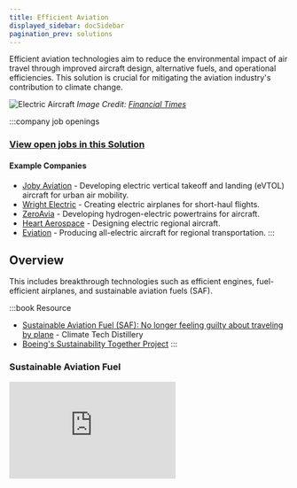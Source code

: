 ```yaml
---
title: Efficient Aviation
displayed_sidebar: docSidebar
pagination_prev: solutions
---
```


Efficient aviation technologies aim to reduce the environmental impact of air travel through improved aircraft design, alternative fuels, and operational efficiencies. This solution is crucial for mitigating the aviation industry's contribution to climate change.

![Electric Aircraft](../static/img/electric-aircraft.jpg)
*Image Credit: [Financial Times](https://www.ft.com/content/a9dc81d2-725e-11e9-bf5c-6eeb837566c5)*

:::company job openings
### [View open jobs in this Solution](https://climatebase.org/jobs?l=&q=&drawdown_solutions=Efficient+Aviation)
#### Example Companies
- [Joby Aviation](https://www.jobyaviation.com/) - Developing electric vertical takeoff and landing (eVTOL) aircraft for urban air mobility.
- [Wright Electric](https://weflywright.com/) - Creating electric airplanes for short-haul flights.
- [ZeroAvia](https://www.zeroavia.com/) - Developing hydrogen-electric powertrains for aircraft.
- [Heart Aerospace](https://heartaerospace.com/) - Designing electric regional aircraft.
- [Eviation](https://www.eviation.co/) - Producing all-electric aircraft for regional transportation.
:::

## Overview

This includes breakthrough technologies such as efficient engines, fuel-efficient airplanes, and sustainable aviation fuels (SAF).

:::book Resource
- [Sustainable Aviation Fuel (SAF): No longer feeling guilty about traveling by plane](https://www.climatetechdistillery.com/p/17-sustainable-aviation-fuel-saf) - Climate Tech Distillery
- [Boeing's Sustainability Together Project](https://sustainabilitytogether.aero/)
:::

### Sustainable Aviation Fuel

<iframe 
  allow="autoplay *; encrypted-media *; fullscreen *; clipboard-write" 
  frameBorder="0" 
  height="175" 
  style={{width:'100%', maxWidth:'660px', overflow:'hidden', borderRadius:'10px'}} 
  sandbox="allow-forms allow-popups allow-same-origin allow-scripts allow-storage-access-by-user-activation allow-top-navigation-by-user-activation" 
  src="https://embed.podcasts.apple.com/gb/podcast/episode-29-sustainable-aviation-fuel/id1544729925?i=1000630920514"
/>

## Progress Made

Significant advancements have been made in efficient aviation technologies:

1. **Electric Aircraft and Fuel Cells**: Developed by companies like Airbus, Boeing, and Rolls-Royce.
2. **Collaboration with Governments**: Policies supporting the adoption of new technologies.
3. **Reducing Greenhouse Gas Emissions**: Emissions from flights and distance reduced through various initiatives.

## Solutions by Sector

### Aircraft Design
- **Electric Propulsion**: Developing fully electric and hybrid-electric aircraft.
- **Aerodynamic Improvements**: Designing more efficient airframes and wings.
- **Lightweight Materials**: Using advanced composites to reduce aircraft weight.

**Case Studies:**
1. **Eviation Alice**: All-electric aircraft designed for regional transportation, with a range of up to 440 nautical miles ([Eviation](https://www.eviation.co/)).
2. **Airbus E-Fan X**: Hybrid-electric aircraft demonstrator project, showcasing the potential for electric propulsion in commercial aviation ([Airbus](https://www.airbus.com/innovation/zero-emission/electric-flight/e-fan-x.html)).
3. **NASA X-57 Maxwell**: Experimental aircraft testing distributed electric propulsion technology ([NASA](https://www.nasa.gov/specials/X57/)).

### Alternative Fuels
- **Sustainable Aviation Fuels (SAF)**: Developing and scaling up production of biofuels and synthetic fuels.
- **Hydrogen Fuel**: Exploring hydrogen as a zero-emission fuel for aviation.
- **Power-to-Liquid Fuels**: Converting renewable electricity into liquid fuels for aviation.

**Case Studies:**
1. **United Airlines**: Committed to purchasing 1.5 billion gallons of SAF over 20 years, the largest commitment of any airline ([United Airlines](https://www.united.com/ual/en/us/fly/company/global-citizenship/environment/sustainable-fuel-sources.html)).
2. **ZeroAvia**: Developing hydrogen-electric powertrains for aircraft, with successful test flights of their technology ([ZeroAvia](https://www.zeroavia.com/)).
3. **Neste**: Producing SAF from renewable waste and residue materials, supplying major airlines globally ([Neste](https://www.neste.com/products/all-products/aviation)).

### Operational Efficiency
- **Air Traffic Management**: Improving flight routes and reducing congestion.
- **Ground Operations**: Enhancing efficiency of airport operations and ground support equipment.
- **Data Analytics**: Using big data to optimize flight planning and operations.

**Case Studies:**
1. **SESAR Joint Undertaking**: European initiative to modernize air traffic management, reducing flight times and fuel consumption ([SESAR](https://www.sesarju.eu/)).
2. **Southwest Airlines Fuel Conservation Program**: Implemented various operational changes, saving millions of gallons of fuel annually ([Southwest Airlines](https://www.southwest.com/citizenship/planet/)).
3. **Airbus Skywise**: Data analytics platform helping airlines improve operational efficiency and reduce fuel consumption ([Airbus](https://skywise.airbus.com/)).

## Lessons Learned

1. **Not a Silver Bullet**: Technology isn't the sole solution; consider aircraft, fuel, and operations holistically.
2. **Continuous Improvement**: Evolving technology needs regular updates and refinement.
3. **Complementary Measures**: Combine technology with alternative fuels for optimal results.
4. **Monitoring and Regulation**: Careful oversight and regulation are required to ensure effectiveness.
5. **Cross-Industry Support**: Industry, fuel suppliers, and government support are all necessary for success.

## Challenges Ahead

1. **Scaling Up**: Significant investment needed for research, facilities, and infrastructure.
2. **Overcoming Obstacles**: High costs, regulatory approval, and awareness challenges persist.
3. **Battery Technology**: Current limitations in energy density and weight of batteries for electric aircraft.
4. **Infrastructure Adaptation**: Airports and energy systems need to adapt to new technologies and fuels.

## Best Path Forward

1. **Develop and Improve**: Enhance compatibility, accessibility, and cost-effectiveness of efficient aviation technologies.
2. **Raise Awareness**: Educate stakeholders, incentivize adoption, and regulate to encourage implementation.
3. **Monitor and Evaluate**: Ensure emission reduction effectiveness and make adjustments as needed.
4. **Collaborative Approach**: Foster partnerships between aircraft manufacturers, airlines, fuel producers, and regulators.
5. **Investment in R&D**: Continue to invest in research and development of breakthrough technologies.
6. **Policy Support**: Implement supportive policies and regulations to accelerate the transition to efficient aviation.

*Image credit: [Financial Times](https://www.ft.com/content/a9dc81d2-725e-11e9-bf5c-6eeb837566c5)*
